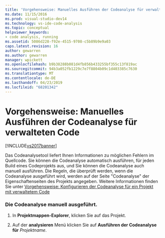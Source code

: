 ```yaml
---
title: 'Vorgehensweise: Manuelles Ausführen der Codeanalyse für verwalteten Code | Microsoft-Dokumentation'
ms.date: 11/15/2016
ms.prod: visual-studio-dev14
ms.technology: vs-ide-code-analysis
ms.topic: conceptual
helpviewer_keywords:
- code analysis, running
ms.assetid: 5086d228-f92e-4515-9708-c5b89b9e9a03
caps.latest.revision: 16
author: gewarren
ms.author: gewarren
manager: wpickett
ms.openlocfilehash: b9b38288b081d4fb856b433255bf355c13f819ac
ms.sourcegitcommit: 94b3a052fb1229c7e7f8804b09c1d403385c7630
ms.translationtype: MT
ms.contentlocale: de-DE
ms.lasthandoff: 04/23/2019
ms.locfileid: "68201342"
---
```

# <a name="how-to-run-code-analysis-manually-for-managed-code"></a>Vorgehensweise: Manuelles Ausführen der Codeanalyse für verwalteten Code
[!INCLUDE[vs2017banner](../includes/vs2017banner.md)]

Das Codeanalysetool liefert Ihnen Informationen zu möglichen Fehlern im Quellcode. Sie können die Codeanalyse automatisch ausführen, für jeden Build eines Codeprojekts aus, und Sie können die Codeanalyse auch manuell ausführen. Die Regeln, die überprüft werden, wenn die Codeanalyse ausgeführt wird, werden auf der Seite "Codeanalyse" der Eigenschaftenseiten des Projekts angegeben. Weitere Informationen finden Sie unter [Vorgehensweise: Konfigurieren der Codeanalyse für ein Projekt mit verwaltetem Code](../code-quality/how-to-configure-code-analysis-for-a-managed-code-project.md)  
  
### <a name="to-run-code-analysis-manually"></a>Die Codeanalyse manuell ausgeführt.  
  
1. In **Projektmappen-Explorer**, klicken Sie auf das Projekt.  
  
2. Auf der **analysieren** Menü klicken Sie auf **Ausführen der Codeanalyse für** *Projektname*.
